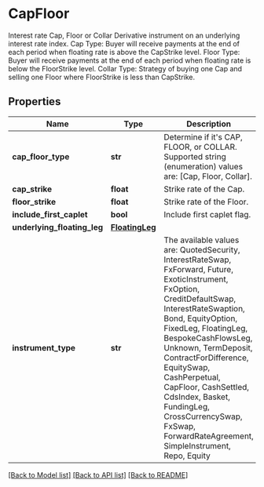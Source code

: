 # CapFloor

Interest rate Cap, Floor or Collar  Derivative instrument on an underlying interest rate index.  Cap Type: Buyer will receive payments at the end of each period when floating rate is above the CapStrike level.  Floor Type: Buyer will receive payments at the end of each period when floating rate is below the FloorStrike level.  Collar Type: Strategy of buying one Cap and selling one Floor where FloorStrike is less than CapStrike.

## Properties
Name | Type | Description | Notes
------------ | ------------- | ------------- | -------------
**cap_floor_type** | **str** | Determine if it&#39;s CAP, FLOOR, or COLLAR.  Supported string (enumeration) values are: [Cap, Floor, Collar]. | 
**cap_strike** | **float** | Strike rate of the Cap. | 
**floor_strike** | **float** | Strike rate of the Floor. | 
**include_first_caplet** | **bool** | Include first caplet flag. | 
**underlying_floating_leg** | [**FloatingLeg**](FloatingLeg.md) |  | 
**instrument_type** | **str** | The available values are: QuotedSecurity, InterestRateSwap, FxForward, Future, ExoticInstrument, FxOption, CreditDefaultSwap, InterestRateSwaption, Bond, EquityOption, FixedLeg, FloatingLeg, BespokeCashFlowsLeg, Unknown, TermDeposit, ContractForDifference, EquitySwap, CashPerpetual, CapFloor, CashSettled, CdsIndex, Basket, FundingLeg, CrossCurrencySwap, FxSwap, ForwardRateAgreement, SimpleInstrument, Repo, Equity | 

[[Back to Model list]](../README.md#documentation-for-models) [[Back to API list]](../README.md#documentation-for-api-endpoints) [[Back to README]](../README.md)


